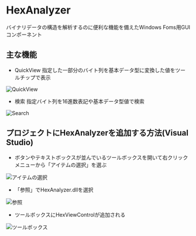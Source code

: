 HexAnalyzer
=============

バイナリデータの構造を解析するのに便利な機能を備えたWindows Foms用GUIコンポーネント

主な機能
-----------
- QuickView
指定した一部分のバイト列を基本データ型に変換した値をツールチップで表示

![QuickView](https://raw.github.com/castaneai/HexAnalyzer/master/README/quickview.jpg)

- 検索
指定バイト列を16進数表記や基本データ型値で検索

![Search](https://raw.github.com/castaneai/HexAnalyzer/master/README/search.jpg)

プロジェクトにHexAnalyzerを追加する方法(Visual Studio)
---------------------------------------------------------

- ボタンやテキストボックスが並んでいるツールボックスを開いて右クリックメニューから「アイテムの選択」を選ぶ

![アイテムの選択](https://raw.github.com/castaneai/HexAnalyzer/master/README/01.jpg)

- 「参照」でHexAnalyzer.dllを選択

![参照](https://raw.github.com/castaneai/HexAnalyzer/master/README/02.jpg)

- ツールボックスにHexViewControlが追加される

![ツールボックス](https://raw.github.com/castaneai/HexAnalyzer/master/README/03.jpg)